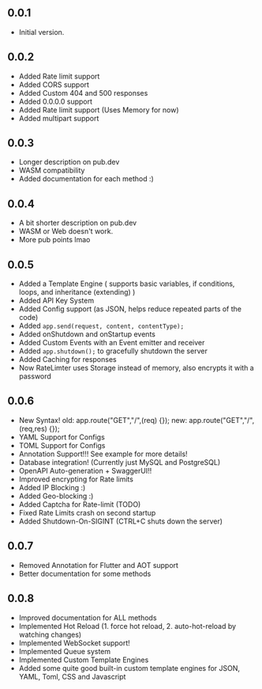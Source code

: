 ## 0.0.1

- Initial version.

## 0.0.2

- Added Rate limit support
- Added CORS support
- Added Custom 404 and 500 responses
- Added 0.0.0.0 support
- Added Rate limit support (Uses Memory for now)
- Added multipart support

## 0.0.3

- Longer description on pub.dev
- WASM compatibility
- Added documentation for each method :)

## 0.0.4

- A bit shorter description on pub.dev
- WASM or Web doesn't work.
- More pub points lmao

## 0.0.5

- Added a Template Engine ( supports basic variables, if conditions, loops, and inheritance (extending) )
- Added API Key System
- Added Config support (as JSON, helps reduce repeated parts of the code)
- Added `app.send(request, content, contentType);`
- Added onShutdown and onStartup events
- Added Custom Events with an Event emitter and receiver
- Added `app.shutdown();` to gracefully shutdown the server
- Added Caching for responses
- Now RateLimter uses Storage instead of memory, also encrypts it with a password

## 0.0.6

- New Syntax!   old: app.route("GET","/",(req) {});  new: app.route("GET","/",(req,res) {});
- YAML Support for Configs
- TOML Support for Configs
- Annotation Support!!! See example for more details!
- Database integration! (Currently just MySQL and PostgreSQL)
- OpenAPI Auto-generation + SwaggerUI!!
- Improved encrypting for Rate limits
- Added IP Blocking :)
- Added Geo-blocking :)
- Added Captcha for Rate-limit (TODO)
- Fixed Rate Limits crash on second startup
- Added Shutdown-On-SIGINT (CTRL+C shuts down the server)

## 0.0.7

- Removed Annotation for Flutter and AOT support
- Better documentation for some methods

## 0.0.8

- Improved documentation for ALL methods
- Implemented Hot Reload (1. force hot reload, 2. auto-hot-reload by watching changes)
- Implemented WebSocket support!
- Implemented Queue system
- Implemented Custom Template Engines
- Added some quite good built-in custom template engines for JSON, YAML, Toml, CSS and Javascript
